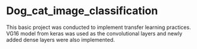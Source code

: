 # Dog_cat_image_classification

This basic project was conducted to implement transfer learning practices. VG16 model from keras was used as the convolutional layers and newly added dense layers were also implemented.

